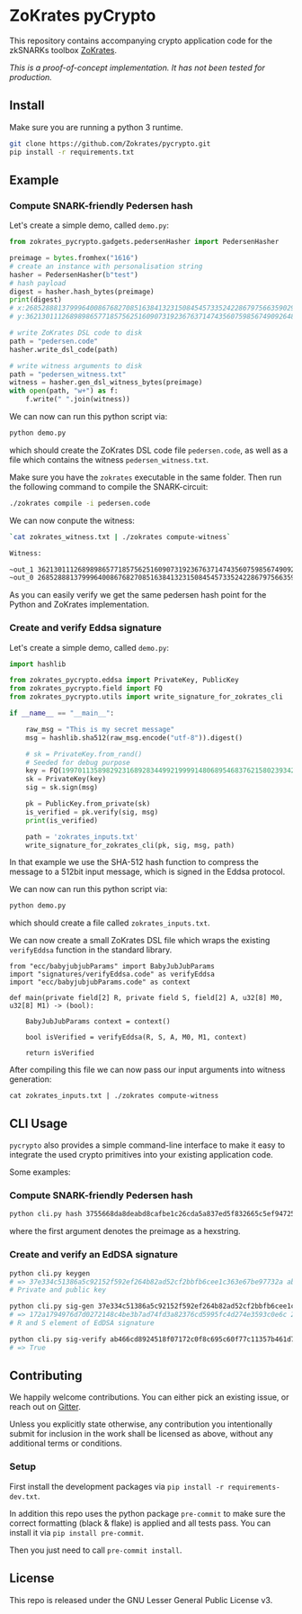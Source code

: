 # ZoKrates pyCrypto

This repository contains accompanying crypto application code for the zkSNARKs toolbox [ZoKrates](https://github.com/Zokrates/ZoKrates).

_This is a proof-of-concept implementation. It has not been tested for production._


## Install

Make sure you are running a python 3 runtime.

```bash
git clone https://github.com/Zokrates/pycrypto.git
pip install -r requirements.txt
```

## Example

### Compute SNARK-friendly Pedersen hash
Let's create a simple demo, called `demo.py`:
```python
from zokrates_pycrypto.gadgets.pedersenHasher import PedersenHasher

preimage = bytes.fromhex("1616")
# create an instance with personalisation string
hasher = PedersenHasher(b"test")
# hash payload
digest = hasher.hash_bytes(preimage)
print(digest)
# x:2685288813799964008676827085163841323150845457335242286797566359029072666741,
# y:3621301112689898657718575625160907319236763714743560759856749092648347440543

# write ZoKrates DSL code to disk
path = "pedersen.code"
hasher.write_dsl_code(path)

# write witness arguments to disk
path = "pedersen_witness.txt"
witness = hasher.gen_dsl_witness_bytes(preimage)
with open(path, "w+") as f:
    f.write(" ".join(witness))
```

We can now can run this python script via:

```bash
python demo.py
```
which should create the ZoKrates DSL code file `pedersen.code`, as well as a file which contains the witness `pedersen_witness.txt`.

Make sure you have the `zokrates` executable in the same folder. Then run the following command to compile the SNARK-circuit:
```bash
./zokrates compile -i pedersen.code
```

We can now conpute the witness:
```bash
`cat zokrates_witness.txt | ./zokrates compute-witness`

Witness:

~out_1 3621301112689898657718575625160907319236763714743560759856749092648347440543
~out_0 2685288813799964008676827085163841323150845457335242286797566359029072666741
```

As you can easily verify we get the same pedersen hash point for the Python and ZoKrates implementation.

### Create and verify Eddsa signature
Let's create a simple demo, called `demo.py`:

```python
import hashlib

from zokrates_pycrypto.eddsa import PrivateKey, PublicKey
from zokrates_pycrypto.field import FQ
from zokrates_pycrypto.utils import write_signature_for_zokrates_cli

if __name__ == "__main__":

    raw_msg = "This is my secret message"
    msg = hashlib.sha512(raw_msg.encode("utf-8")).digest()

    # sk = PrivateKey.from_rand()
    # Seeded for debug purpose
    key = FQ(1997011358982923168928344992199991480689546837621580239342656433234255379025)
    sk = PrivateKey(key)
    sig = sk.sign(msg)

    pk = PublicKey.from_private(sk)
    is_verified = pk.verify(sig, msg)
    print(is_verified)

    path = 'zokrates_inputs.txt'
    write_signature_for_zokrates_cli(pk, sig, msg, path)
```

In that example we use the SHA-512 hash function to compress the message to a 512bit input message, which is signed in the Eddsa protocol.

We can now can run this python script via:

```bash
python demo.py
```

which should create a file called `zokrates_inputs.txt`.

We can now create a small ZoKrates DSL file which wraps the existing `verifyEddsa` function in the standard library.

```
from "ecc/babyjubjubParams" import BabyJubJubParams
import "signatures/verifyEddsa.code" as verifyEddsa
import "ecc/babyjubjubParams.code" as context

def main(private field[2] R, private field S, field[2] A, u32[8] M0, u32[8] M1) -> (bool):

	BabyJubJubParams context = context()
	
    bool isVerified = verifyEddsa(R, S, A, M0, M1, context)

	return isVerified
````

After compiling this file we can now pass our input arguments into witness generation:

`cat zokrates_inputs.txt | ./zokrates compute-witness`

## CLI Usage

`pycrypto` also provides a simple command-line interface to make it easy to integrate the used crypto primitives into your existing application code.

Some examples:

### Compute SNARK-friendly Pedersen hash
```bash
python cli.py hash 3755668da8deabd8cafbe1c26cda5a837ed5f832665c5ef94725f6884054d9083755668da8deabd8cafbe1c26cda5a837ed5f832665c5ef94725f6884054d908
```
where the first argument denotes the preimage as a hexstring.

### Create and verify an EdDSA signature
```bash
python cli.py keygen
# => 37e334c51386a5c92152f592ef264b82ad52cf2bbfb6cee1c363e67be97732a ab466cd8924518f07172c0f8c695c60f77c11357b461d787ef31864a163f3995
# Private and public key

python cli.py sig-gen 37e334c51386a5c92152f592ef264b82ad52cf2bbfb6cee1c363e67be97732a 11dd22
# => 172a1794976d7d0272148c4be3b7ad74fd3a82376cd5995fc4d274e3593c0e6c 24e96be628208a9800336d23bd31318d8a9b95bc9bd8f6f01cae207c05062523
# R and S element of EdDSA signature

python cli.py sig-verify ab466cd8924518f07172c0f8c695c60f77c11357b461d787ef31864a163f3995 11dd22 172a1794976d7d0272148c4be3b7ad74fd3a82376cd5995fc4d274e3593c0e6c 24e96be628208a9800336d23bd31318d8a9b95bc9bd8f6f01cae207c05062523
# => True
```

## Contributing

We happily welcome contributions. You can either pick an existing issue, or reach out on [Gitter](https://gitter.im/ZoKrates/Lobby).

Unless you explicitly state otherwise, any contribution you intentionally submit for inclusion in the work shall be licensed as above, without any additional terms or conditions.

### Setup
First install the development packages via `pip install -r requirements-dev.txt`.

In addition this repo uses the python package `pre-commit` to make sure the correct formatting (black & flake) is applied and all tests pass.
You can install it via `pip install pre-commit`.

Then you just need to call `pre-commit install`.

## License

This repo is released under the GNU Lesser General Public License v3.
